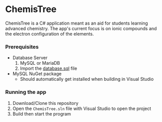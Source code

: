 # ChemisTree
ChemisTree is a C# application meant as an aid for students learning advanced chemistry. The app's current focus is on ionic compounds and the electron configuration of the elements.

### Prerequisites
- Database Server
	1. MySQL or MariaDB 
	2. Import the [database.sql](Chemistree/database.sql) file
- MySQL NuGet package
	- Should automatically get installed when building in Visual Studio

### Running the app
1. Download/Clone this repository
2. Open the `ChemisTree.sln` file with Visual Studio to open the project
3. Build then start the program